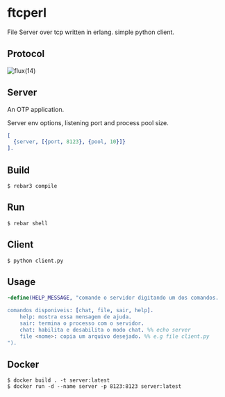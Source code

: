 # ftcperl

File Server over tcp written in erlang. 
simple python client.

Protocol
----
![flux(14)](https://github.com/Fabiokleis/ftcperl/assets/66813406/16443546-888c-4f86-acb9-ffdf5d8cc273)

Server
----
An OTP application.

Server env options, listening port and process pool size.
```erlang
[
  {server, [{port, 8123}, {pool, 10}]}
].
```

Build
-----

    $ rebar3 compile

Run
----
    $ rebar shell

Client
----
    $ python client.py

Usage
----
```erlang
-define(HELP_MESSAGE, "comande o servidor digitando um dos comandos.

comandos disponiveis: [chat, file, sair, help].
    help: mostra essa mensagem de ajuda.
    sair: termina o processo com o servidor.
    chat: habilita e desabilita o modo chat. %% echo server
    file <nome>: copia um arquivo desejado. %% e.g file client.py
").
```

Docker
----

	$ docker build . -t server:latest
	$ docker run -d --name server -p 8123:8123 server:latest

